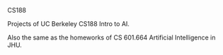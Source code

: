 CS188

Projects of UC Berkeley CS188 Intro to AI.

Also the same as the homeworks of CS 601.664 Artificial Intelligence in JHU.
